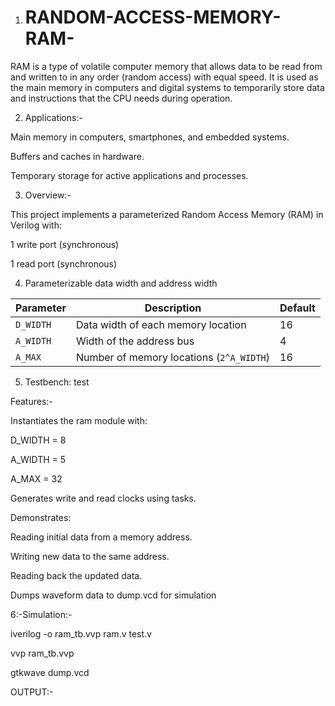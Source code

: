 1. # RANDOM-ACCESS-MEMORY-RAM-

RAM is a type of volatile computer memory that allows data to be read from and written to in any order (random access) with equal speed. It is used as the main memory in computers and digital systems to temporarily store data and instructions that the CPU needs during operation.

2. Applications:-

Main memory in computers, smartphones, and embedded systems.

Buffers and caches in hardware.

Temporary storage for active applications and processes.

3. Overview:-

This project implements a parameterized Random Access Memory (RAM) in Verilog with:

1 write port (synchronous)

1 read port (synchronous)

4. Parameterizable data width and address width

| Parameter | Description                              | Default |
| --------- | ---------------------------------------- | ------- |
| `D_WIDTH` | Data width of each memory location       | 16      |
| `A_WIDTH` | Width of the address bus                 | 4       |
| `A_MAX`   | Number of memory locations (`2^A_WIDTH`) | 16      |

5. Testbench: test
   
Features:-

Instantiates the ram module with:

D_WIDTH = 8

A_WIDTH = 5

A_MAX = 32

Generates write and read clocks using tasks.

Demonstrates:

Reading initial data from a memory address.

Writing new data to the same address.

Reading back the updated data.

Dumps waveform data to dump.vcd for simulation

6:-Simulation:-

iverilog -o ram_tb.vvp ram.v test.v

vvp ram_tb.vvp

gtkwave dump.vcd

OUTPUT:-


